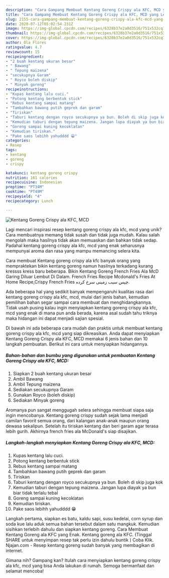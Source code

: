```yaml
---
description: "Cara Gampang Membuat Kentang Goreng Crispy ala KFC, MCD yang Lezat Sekali"
title: "Cara Gampang Membuat Kentang Goreng Crispy ala KFC, MCD yang Lezat Sekali"
slug: 2155-cara-gampang-membuat-kentang-goreng-crispy-ala-kfc-mcd-yang-lezat-sekali
date: 2020-07-12T05:02:54.231Z
image: https://img-global.cpcdn.com/recipes/6328b37e2a0d3516/751x532cq70/kentang-goreng-crispy-ala-kfc-mcd-foto-resep-utama.jpg
thumbnail: https://img-global.cpcdn.com/recipes/6328b37e2a0d3516/751x532cq70/kentang-goreng-crispy-ala-kfc-mcd-foto-resep-utama.jpg
cover: https://img-global.cpcdn.com/recipes/6328b37e2a0d3516/751x532cq70/kentang-goreng-crispy-ala-kfc-mcd-foto-resep-utama.jpg
author: Ola Flores
ratingvalue: 4.7
reviewcount: 15
recipeingredient:
- "2 buah kentang ukuran besar"
- " Bawang"
- " Tepung maizena"
- "secukupnya Garam"
- " Royco boleh diskip"
- " Minyak goreng"
recipeinstructions:
- "Kupas kentang lalu cuci."
- "Potong kentang berbentuk stick"
- "Rebus kentang sampai matang"
- "Tambahkan bawang putih geprek dan garam"
- "Tiriskan"
- "Taburi kentang dengan royco secukupnya ya bun. Boleh di skip juga kok"
- "Kemudian taburi dengan tepung maizena. Jangan lupa diayak ya bun biar tidak terlalu tebal"
- "Goreng sampai kuning kecoklatan"
- "Kemudian tiriskan."
- "Pake saos lebihh yahudddd 😁"
categories:
- Resep
tags:
- kentang
- goreng
- crispy

katakunci: kentang goreng crispy 
nutrition: 161 calories
recipecuisine: Indonesian
preptime: "PT34M"
cooktime: "PT49M"
recipeyield: "4"
recipecategory: Lunch

---
```



![Kentang Goreng Crispy ala KFC, MCD](https://img-global.cpcdn.com/recipes/6328b37e2a0d3516/751x532cq70/kentang-goreng-crispy-ala-kfc-mcd-foto-resep-utama.jpg)

Lagi mencari inspirasi resep kentang goreng crispy ala kfc, mcd yang unik? Cara membuatnya memang tidak susah dan tidak juga mudah. Kalau salah mengolah maka hasilnya tidak akan memuaskan dan bahkan tidak sedap. Padahal kentang goreng crispy ala kfc, mcd yang enak seharusnya mempunyai aroma dan rasa yang mampu memancing selera kita.

Cara membuat Kentang goreng crispy ala kfc banyak orang yang mempraktekan bikin kentang goreng namun hasilnya terkadang kurang kressss kress baru beberapa. Bikin Kentang Goreng French Fries Ala McD Garing Diluar Lembut Di Dalam. French Fries Recipe Mcdonald&#39;s Fries At Home Recipe,Crispy French Fries چپس سیب زمینی سرخ کرده.

Ada beberapa hal yang sedikit banyak mempengaruhi kualitas rasa dari kentang goreng crispy ala kfc, mcd, mulai dari jenis bahan, kemudian pemilihan bahan segar sampai cara membuat dan menghidangkannya. Tidak usah pusing kalau ingin menyiapkan kentang goreng crispy ala kfc, mcd yang enak di mana pun anda berada, karena asal sudah tahu triknya maka hidangan ini dapat menjadi sajian spesial.


Di bawah ini ada beberapa cara mudah dan praktis untuk membuat kentang goreng crispy ala kfc, mcd yang siap dikreasikan. Anda dapat menyiapkan Kentang Goreng Crispy ala KFC, MCD memakai 6 jenis bahan dan 10 langkah pembuatan. Berikut ini cara untuk menyiapkan hidangannya.

<!--inarticleads1-->

##### Bahan-bahan dan bumbu yang digunakan untuk pembuatan Kentang Goreng Crispy ala KFC, MCD:

1. Siapkan 2 buah kentang ukuran besar
1. Ambil  Bawang
1. Ambil  Tepung maizena
1. Sediakan secukupnya Garam
1. Gunakan  Royco (boleh diskip)
1. Sediakan  Minyak goreng


Aromanya pun sangat menggugah selera sehingga membuat siapa saja ingin mencobanya. Kentang goreng crispy sudah sejak lama menjadi camilan favorit semua orang, dari kalangan anak-anak maupun orang dewasa sekalipun. Setelah itu tiriskan kentang dan beri garam agar terasa lebih gurih. Akhirnya french fries ala McDonald&#39;s siap disajikan. 

<!--inarticleads2-->

##### Langkah-langkah menyiapkan Kentang Goreng Crispy ala KFC, MCD:

1. Kupas kentang lalu cuci.
1. Potong kentang berbentuk stick
1. Rebus kentang sampai matang
1. Tambahkan bawang putih geprek dan garam
1. Tiriskan
1. Taburi kentang dengan royco secukupnya ya bun. Boleh di skip juga kok
1. Kemudian taburi dengan tepung maizena. Jangan lupa diayak ya bun biar tidak terlalu tebal
1. Goreng sampai kuning kecoklatan
1. Kemudian tiriskan.
1. Pake saos lebihh yahudddd 😁


Langkah pertama, siapkan es batu, kaldu sapi, susu kedelai, corn syrup dan soda kue lalu aduk semua bahan tersebut dalam satu mangkuk. Kemudian sisihkan terlebih dahulu dan siapkan kentang goreng. Cara Membuat Kentang Goreng ala KFC yang Enak. Kentang goreng ala KFC. (Tinggal SHARE untuk menyimpan resep tak perlu izin dahulu buntik ) Coba Klik. Njajan.com - Resep kentang goreng sudah banyak yang membagikan di internet. 

Gimana nih? Gampang kan? Itulah cara menyiapkan kentang goreng crispy ala kfc, mcd yang bisa Anda lakukan di rumah. Semoga bermanfaat dan selamat mencoba!
